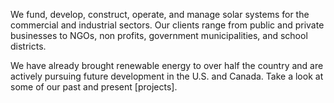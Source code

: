 We fund, develop, construct, operate, and manage solar systems for the commercial and industrial sectors. Our clients range from public and private businesses to NGOs, non profits, government municipalities, and school districts.

We have already brought renewable energy to over half the country and are actively pursuing future development in the U.S. and Canada. Take a look at some of our past and present [projects].

